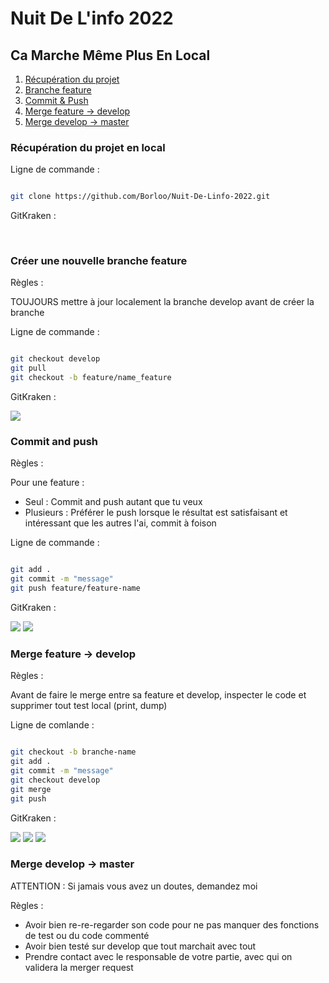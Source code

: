 # Nuit De L'info 2022

## Ca Marche Même Plus En Local

1. [Récupération du projet](#1)
2. [Branche feature](#2)
3. [Commit & Push](#3)
4. [Merge feature -> develop](#4)
5. [Merge develop -> master](#5)

<a name="1"></a>

###  Récupération du projet en local 

Ligne de commande : 

```bash 

git clone https://github.com/Borloo/Nuit-De-Linfo-2022.git

```

GitKraken :

<img src="./images/readme/clone_repo.png" alt="">

<img src="./images/readme/clone_repo_url.png" alt="">

<a name="2"></a>

### Créer une nouvelle branche feature 

Règles : 

TOUJOURS mettre à jour localement la branche develop avant de créer la branche

Ligne de commande : 

```bash

git checkout develop
git pull
git checkout -b feature/name_feature

```

GitKraken : 

<img src="./images/readme/create_branche.png">

<a name="3"></a>

### Commit and push 

Règles :

Pour une feature :

- Seul : Commit and push autant que tu veux
- Plusieurs : Préférer le push lorsque le résultat est satisfaisant et intéressant que les autres l'ai, commit à foison

Ligne de commande : 

```bash

git add .
git commit -m "message"
git push feature/feature-name

```

GitKraken :

<img src="./images/readme/commit.png">

<img src="./images/readme/push.png">

<a name="4"></a>

### Merge feature -> develop

Règles : 

Avant de faire le merge entre sa feature et develop, inspecter le code et supprimer tout test local (print, dump)

Ligne de comlande :

```bash

git checkout -b branche-name
git add .
git commit -m "message"
git checkout develop
git merge 
git push

```

GitKraken :

<img src="./images/readme/checkout_develop.png">

<img src="./images/readme/merge.png">

<img src="./images/readme/push_merge.png">

<a name="5"></a>

### Merge develop -> master

ATTENTION : Si jamais vous avez un doutes, demandez moi

Règles : 
- Avoir bien re-re-regarder son code pour ne pas manquer des fonctions de test ou du code commenté
- Avoir bien testé sur develop que tout marchait avec tout
- Prendre contact avec le responsable de votre partie, avec qui on validera la merger request